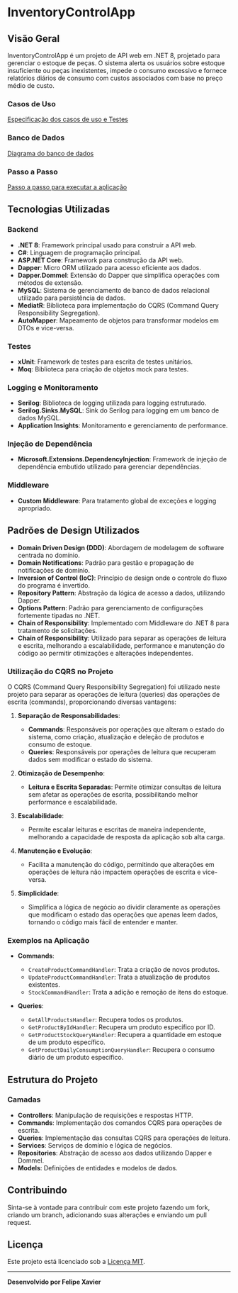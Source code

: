 # InventoryControlApp

## Visão Geral

InventoryControlApp é um projeto de API web em .NET 8, projetado para gerenciar o estoque de peças. O sistema alerta os usuários sobre estoque insuficiente ou peças inexistentes, impede o consumo excessivo e fornece relatórios diários de consumo com custos associados com base no preço médio de custo.

### Casos de Uso
[Especificação dos casos de uso e Testes](CasosDeUso/README.md)

### Banco de Dados
[Diagrama do banco de dados](BancoDeDados/README.md)

### Passo a Passo
[Passo a passo para executar a aplicação](PassoAPasso/README.md)

## Tecnologias Utilizadas

### Backend

- **.NET 8**: Framework principal usado para construir a API web.
- **C#**: Linguagem de programação principal.
- **ASP.NET Core**: Framework para construção da API web.
- **Dapper**: Micro ORM utilizado para acesso eficiente aos dados.
- **Dapper.Dommel**: Extensão do Dapper que simplifica operações com métodos de extensão.
- **MySQL**: Sistema de gerenciamento de banco de dados relacional utilizado para persistência de dados.
- **MediatR**: Biblioteca para implementação do CQRS (Command Query Responsibility Segregation).
- **AutoMapper**: Mapeamento de objetos para transformar modelos em DTOs e vice-versa.

### Testes

- **xUnit**: Framework de testes para escrita de testes unitários.
- **Moq**: Biblioteca para criação de objetos mock para testes.

### Logging e Monitoramento

- **Serilog**: Biblioteca de logging utilizada para logging estruturado.
- **Serilog.Sinks.MySQL**: Sink do Serilog para logging em um banco de dados MySQL.
- **Application Insights**: Monitoramento e gerenciamento de performance.

### Injeção de Dependência

- **Microsoft.Extensions.DependencyInjection**: Framework de injeção de dependência embutido utilizado para gerenciar dependências.

### Middleware

- **Custom Middleware**: Para tratamento global de exceções e logging apropriado.

## Padrões de Design Utilizados

- **Domain Driven Design (DDD)**: Abordagem de modelagem de software centrada no domínio.
- **Domain Notifications**: Padrão para gestão e propagação de notificações de domínio.
- **Inversion of Control (IoC)**: Princípio de design onde o controle do fluxo do programa é invertido.
- **Repository Pattern**: Abstração da lógica de acesso a dados, utilizando Dapper.
- **Options Pattern**: Padrão para gerenciamento de configurações fortemente tipadas no .NET.
- **Chain of Responsibility**: Implementado com Middleware do .NET 8 para tratamento de solicitações.
- **Chain of Responsibility**: Utilizado para separar as operações de leitura e escrita, melhorando a escalabilidade, performance e manutenção do código ao permitir otimizações e alterações independentes.

### Utilização do CQRS no Projeto

O CQRS (Command Query Responsibility Segregation) foi utilizado neste projeto para separar as operações de leitura (queries) das operações de escrita (commands), proporcionando diversas vantagens:

1. **Separação de Responsabilidades**:
   - **Commands**: Responsáveis por operações que alteram o estado do sistema, como criação, atualização e deleção de produtos e consumo de estoque.
   - **Queries**: Responsáveis por operações de leitura que recuperam dados sem modificar o estado do sistema.

2. **Otimização de Desempenho**:
   - **Leitura e Escrita Separadas**: Permite otimizar consultas de leitura sem afetar as operações de escrita, possibilitando melhor performance e escalabilidade.

3. **Escalabilidade**:
   - Permite escalar leituras e escritas de maneira independente, melhorando a capacidade de resposta da aplicação sob alta carga.

4. **Manutenção e Evolução**:
   - Facilita a manutenção do código, permitindo que alterações em operações de leitura não impactem operações de escrita e vice-versa.

5. **Simplicidade**:
   - Simplifica a lógica de negócio ao dividir claramente as operações que modificam o estado das operações que apenas leem dados, tornando o código mais fácil de entender e manter.

### Exemplos na Aplicação

- **Commands**: 
  - `CreateProductCommandHandler`: Trata a criação de novos produtos.
  - `UpdateProductCommandHandler`: Trata a atualização de produtos existentes.
  - `StockCommandHandler`: Trata a adição e remoção de itens do estoque.

- **Queries**:
  - `GetAllProductsHandler`: Recupera todos os produtos.
  - `GetProductByIdHandler`: Recupera um produto específico por ID.
  - `GetProductStockQueryHandler`: Recupera a quantidade em estoque de um produto específico.
  - `GetProductDailyConsumptionQueryHandler`: Recupera o consumo diário de um produto específico.

## Estrutura do Projeto

### Camadas

- **Controllers**: Manipulação de requisições e respostas HTTP.
- **Commands**: Implementação dos comandos CQRS para operações de escrita.
- **Queries**: Implementação das consultas CQRS para operações de leitura.
- **Services**: Serviços de domínio e lógica de negócios.
- **Repositories**: Abstração de acesso aos dados utilizando Dapper e Dommel.
- **Models**: Definições de entidades e modelos de dados.

## Contribuindo

Sinta-se à vontade para contribuir com este projeto fazendo um fork, criando um branch, adicionando suas alterações e enviando um pull request.

## Licença

Este projeto está licenciado sob a [Licença MIT](https://opensource.org/licenses/MIT).

---

**Desenvolvido por Felipe Xavier**
